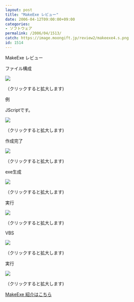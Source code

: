 ```yaml
---
layout: post
title: "MakeExe レビュー"
date: 2006-04-12T09:00:00+09:00
categories:
- ソフトウェア
permalink: /2006/04/1513/
catch: https://image.moongift.jp/review2/makeexe4.s.png
id: 1514
---
```

MakeExe レビュー  
<!--more-->

ファイル構成

  

[![](https://image.moongift.jp/review2/makeexe1.s.png)](https://image.moongift.jp/review2/makeexe1.png)  
  
（クリックすると拡大します)

  

例

  

JScriptです。

  

[![](https://image.moongift.jp/review2/makeexe2.s.png)](https://image.moongift.jp/review2/makeexe2.png)  
  
（クリックすると拡大します)

  

作成完了

  

[![](https://image.moongift.jp/review2/makeexe3.s.png)](https://image.moongift.jp/review2/makeexe3.png)  
  
（クリックすると拡大します)

  

exe生成

  

[![](https://image.moongift.jp/review2/makeexe4.s.png)](https://image.moongift.jp/review2/makeexe4.png)  
  
（クリックすると拡大します)

  

実行

  

[![](https://image.moongift.jp/review2/makeexe5.s.png)](https://image.moongift.jp/review2/makeexe5.png)  
  
（クリックすると拡大します)

  

VBS

  

[![](https://image.moongift.jp/review2/makeexe6.s.png)](https://image.moongift.jp/review2/makeexe6.png)  
  
（クリックすると拡大します)

  

実行

  

[![](https://image.moongift.jp/review2/makeexe7.s.png)](https://image.moongift.jp/review2/makeexe7.png)  
  
（クリックすると拡大します)

  

[MakeExe 紹介はこちら](http://oss.moongift.jp/intro/i-1510.html)

